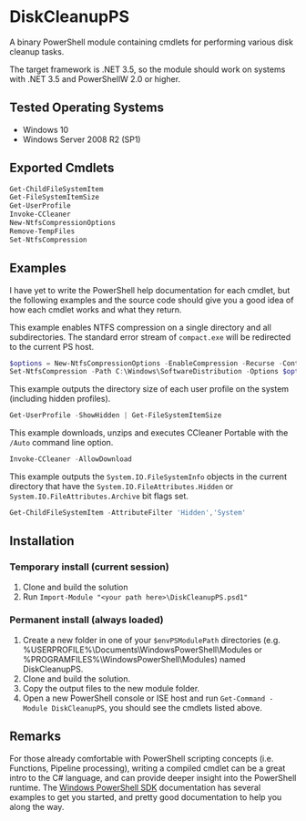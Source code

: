 # DiskCleanupPS
A binary PowerShell module containing cmdlets for performing various disk cleanup tasks.

The target framework is .NET 3.5, so the module should work on systems with .NET 3.5 and PowerShellW 2.0 or higher.

## Tested Operating Systems
* Windows 10
* Windows Server 2008 R2 (SP1)

## Exported Cmdlets

```PowerShell
Get-ChildFileSystemItem
Get-FileSystemItemSize
Get-UserProfile
Invoke-CCleaner
New-NtfsCompressionOptions
Remove-TempFiles
Set-NtfsCompression
```

## Examples
I have yet to write the PowerShell help documentation for each cmdlet, but the following examples and the source code should give you a good idea of how each cmdlet works and what they return.


This example enables NTFS compression on a single directory and all subdirectories. The standard error stream of `compact.exe` will be redirected to the current PS host.
```PowerShell
$options = New-NtfsCompressionOptions -EnableCompression -Recurse -ContinueOnError
Set-NtfsCompression -Path C:\Windows\SoftwareDistribution -Options $options -RedirectStandardError
```

This example outputs the directory size of each user profile on the system (including hidden profiles).
```PowerShell
Get-UserProfile -ShowHidden | Get-FileSystemItemSize
```

This example downloads, unzips and executes CCleaner Portable with the `/Auto` command line option.
```PowerShell
Invoke-CCleaner -AllowDownload
```

This example outputs the `System.IO.FileSystemInfo` objects in the current directory that have the `System.IO.FileAttributes.Hidden` or `System.IO.FileAttributes.Archive` bit flags set.
```PowerShell
Get-ChildFileSystemItem -AttributeFilter 'Hidden','System'
```

## Installation

### Temporary install (current session)
1. Clone and build the solution
2. Run `Import-Module "<your path here>\DiskCleanupPS.psd1"`

### Permanent install (always loaded)
1. Create a new folder in one of your `$envPSModulePath` directories (e.g. %USERPROFILE%\Documents\WindowsPowerShell\Modules or %PROGRAMFILES%\WindowsPowerShell\Modules) named DiskCleanupPS.
2. Clone and build the solution.
3. Copy the output files to the new module folder.
4. Open a new PowerShell console or ISE host and run `Get-Command -Module DiskCleanupPS`, you should see the cmdlets listed above.

## Remarks

For those already comfortable with PowerShell scripting concepts (i.e. Functions, Pipeline processing), writing a compiled cmdlet can be a great intro to the C# language, and can provide deeper insight into the PowerShell runtime. The [Windows PowerShell SDK](https://docs.microsoft.com/en-us/powershell/developer/windows-powershell) documentation has several examples to get you started, and pretty good documentation to help you along the way.
